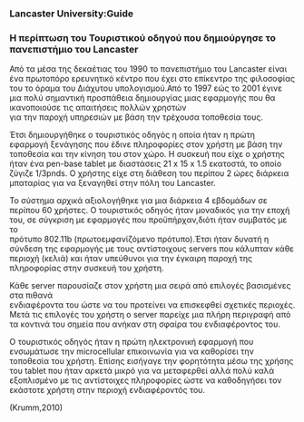 ### Lancaster University:Guide

### Η περίπτωση του Τουριστικού οδηγού που δημιούργησε το πανεπιστήμιο του Lancaster

Από τα μέσα της δεκαέτιας του 1990 το πανεπιστήμιο του Lancaster είναι ένα πρωτοπόρο ερευνητικό κέντρο 
που έχει στο επίκεντρο της φιλοσοφίας του το όραμα του Διάχυτου υπολογισμού.Από το 1997 εώς το 2001 έγινε 
μια πολύ σημαντική προσπάθεια δημιουργίας μιας εφαρμογής που θα ικανοποιούσε τις απαιτήσεις πολλών χρηστών  
για την παροχή υπηρεσιών με βάση την τρέχουσα τοποθεσία τους. 

Έτσι δημιουργήθηκε ο τουριστικός οδηγός  η οποία ήταν η πρώτη εφαρμογή ξενάγησης που έδινε πληροφορίες στον χρήστη 
με βάση την τοποθεσία και την κίνηση του στον χώρο. Η συσκευή που είχε ο χρήστης ήταν ένα pen-base tablet 
με διαστάσεις 21 x 15 x 1.5 εκατοστά, το οποίο ζύγιζε 1/3pnds. 
Ο χρήστης είχε στη διάθεση του περίπου 2 ώρες διάρκεια μπαταρίας για να ξεναγηθεί στην πόλη του Lancaster.

Το σύστημα αρχικά αξιολογήθηκε για μια διάρκεια 4 εβδομάδων σε περίπου 60 χρήστες.
Ο τουριστικός οδηγός ήταν μοναδικός για την εποχή του, σε σύγκριση με εφαρμογές που προϋπήρχαν,διότι ήταν συμβατός με το  
πρότυπο 802.11b (πρωτοεμφανίζόμενο πρότυπο).Έτσι ήταν δυνατή η σύνδεση της εφαρμογής με τους αντίστοιχους servers
που κάλυπταν κάθε περιοχή (κελιά) και ήταν υπεύθυνοι για την έγκαιρη παροχή της πληροφορίας στην συσκευή του χρήστη. 

Κάθε server παρουσίαζε στον χρήστη μια σειρά από επιλογές βασισμένες στα πιθανά  
ενδιαφέροντα του ώστε να του προτείνει να επισκεφθεί σχετικές περιοχές.
Μετά τις  επιλογές του  χρήστη ο server παρείχε μια πλήρη περιγραφή από τα  κοντινά του σημεία που ανήκαν 
στη σφαίρα του ενδιαφέροντος του.

Ο τουριστικός οδηγός ήταν η πρώτη ηλεκτρονική εφαρμογή που ενσωμάτωσε την microcellular επικοινωνία 
για να καθορίσει την τοποθεσία του χρήστη. Επίσης εισήγαγε την φορητότητα μέσω της χρήσης του tablet
που ήταν αρκετά μικρό για να μεταφερθεί αλλά πολύ καλά εξοπλισμένο με τις αντίστοιχες πληροφορίες
ώστε να καθοδηγήσει τον εκάστοτε χρήστη στην περιοχή ενδιαφέροντός του.

(Krumm,2010)
